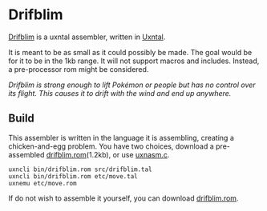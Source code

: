 # Drifblim

[Drifblim](https://wiki.xxiivv.com/drifblim) is a uxntal assembler, written in [Uxntal](https://wiki.xxiivv.com/site/uxntal.html). 

It is meant to be as small as it could possibly be made. The goal would be for it to be in the 1kb range. It will not support macros and includes. Instead, a pre-processor rom might be considered.

_Drifblim is strong enough to lift Pokémon or people but has no control over its flight. This causes it to drift with the wind and end up anywhere._

## Build

This assembler is written in the language it is assembling, creating a chicken-and-egg problem. You have two choices, download a pre-assembled [drifblim.rom](https://rabbits.srht.site/drifblim/drifblim.rom)(1.2kb), or use [uxnasm.c](https://git.sr.ht/~rabbits/uxn/tree/main/item/src/uxnasm.c). 

```
uxncli bin/drifblim.rom src/drifblim.tal 
uxncli bin/drifblim.rom etc/move.tal
uxnemu etc/move.rom
```

If do not wish to assemble it yourself, you can download [drifblim.rom](https://rabbits.srht.site/drifblim/drifblim.rom).
